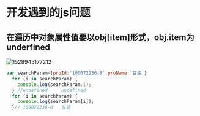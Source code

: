 # 开发遇到的js问题

## 在遍历中对象属性值要以obj[item]形式，obj.item为underfined

![1528945177212](C:\Users\何超凡\AppData\Local\Temp\1528945177212.png)

```javascript
var searchParam={proId:'100072236-8',proName:'甘油'}
  for (i in searchParam) {
    console.log(searchParam.i);
  } //undefined 	undefined
  for (i in searchParam) {
    console.log(searchParam[i]);
  }// 100072236-8 	甘油
```

